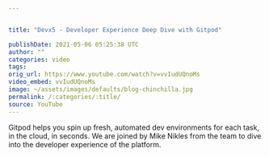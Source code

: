 ```yaml
---


title: "Devx5 - Developer Experience Deep Dive with Gitpod"

publishDate: 2021-05-06 05:25:38 UTC
author: ""
categories: video
tags: 
orig_url: https://www.youtube.com/watch?v=vvIudUQnoMs
video_embed: vvIudUQnoMs
image: ~/assets/images/defaults/blog-chinchilla.jpg
permalink: /:categories/:title/
source: YouTube
---
```

Gitpod helps you spin up fresh, automated dev environments for each task, in the cloud, in seconds. We are joined by Mike Nikles from the team to dive into the developer experience of the platform.